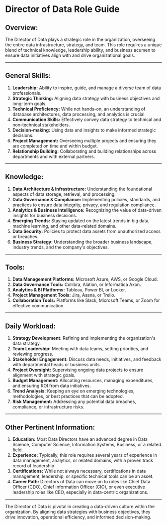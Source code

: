 # Director of Data Role Guide


## Overview:
The Director of Data plays a strategic role in the organization, overseeing the entire data infrastructure, strategy, and team. This role requires a unique blend of technical knowledge, leadership ability, and business acumen to ensure data initiatives align with and drive organizational goals.

---

## General Skills:
1. **Leadership:** Ability to inspire, guide, and manage a diverse team of data professionals.
2. **Strategic Thinking:** Aligning data strategy with business objectives and long-term goals.
3. **Technical Proficiency:** While not hands-on, an understanding of database architectures, data processing, and analytics is crucial.
4. **Communication Skills:** Effectively convey data strategy to technical and non-technical stakeholders.
5. **Decision-making:** Using data and insights to make informed strategic decisions.
6. **Project Management:** Overseeing multiple projects and ensuring they are completed on time and within budget.
7. **Relationship Building:** Collaborating and building relationships across departments and with external partners.

---

## Knowledge:
1. **Data Architecture & Infrastructure:** Understanding the foundational aspects of data storage, retrieval, and processing.
2. **Data Governance & Compliance:** Implementing policies, standards, and practices to ensure data integrity, privacy, and regulation compliance.
3. **Analytics & Business Intelligence:** Recognizing the value of data-driven insights for business decisions.
4. **Emerging Trends:** Staying updated on the latest trends in big data, machine learning, and other data-related domains.
5. **Data Security:** Policies to protect data assets from unauthorized access or breaches.
6. **Business Strategy:** Understanding the broader business landscape, industry trends, and the company's objectives.

---

## Tools:
1. **Data Management Platforms:** Microsoft Azure, AWS, or Google Cloud.
2. **Data Governance Tools:** Collibra, Alation, or Informatica Axon.
3. **Analytics & BI Platforms:** Tableau, Power BI, or Looker.
4. **Project Management Tools:** Jira, Asana, or Trello.
5. **Collaboration Tools:** Platforms like Slack, Microsoft Teams, or Zoom for effective communication.

---

## Daily Workload:
1. **Strategy Development:** Refining and implementing the organization's data strategy.
2. **Team Leadership:** Meeting with data teams, setting priorities, and reviewing progress.
3. **Stakeholder Engagement:** Discuss data needs, initiatives, and feedback with departmental heads or business units.
4. **Project Oversight:** Supervising ongoing data projects to ensure alignment with strategic goals.
5. **Budget Management:** Allocating resources, managing expenditures, and ensuring ROI from data initiatives.
6. **Trend Analysis:** Keeping an eye on emerging technologies, methodologies, or best practices that can be adopted.
7. **Risk Management:** Addressing any potential data breaches, compliance, or infrastructure risks.

---

## Other Pertinent Information:
1. **Education:** Most Data Directors have an advanced degree in Data Science, Computer Science, Information Systems, Business, or a related field.
2. **Experience:** Typically, this role requires several years of experience in data management, analytics, or related domains, with a proven track record of leadership.
3. **Certifications:** While not always necessary, certifications in data management, leadership, or specific technical tools can be an asset.
4. **Career Path:** Directors of Data can move on to roles like Chief Data Officer (CDO), Chief Information Officer (CIO), or even executive leadership roles like CEO, especially in data-centric organizations.

---

The Director of Data is pivotal in creating a data-driven culture within the organization. By aligning data strategies with business objectives, they drive innovation, operational efficiency, and informed decision-making.